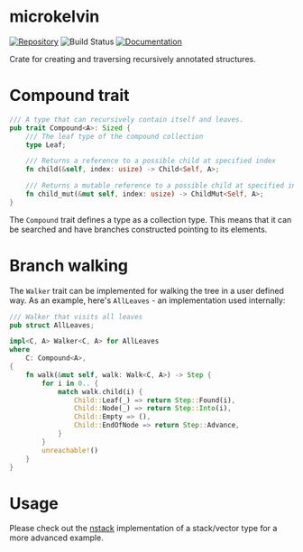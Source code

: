 # microkelvin

[![Repository](https://img.shields.io/badge/github-microkelvin-blueviolet?logo=github)](https://github.com/dusk-network/microkelvin)
![Build Status](https://github.com/dusk-network/microkelvin/workflows/build/badge.svg)
[![Documentation](https://img.shields.io/badge/docs-microkelvin-blue?logo=rust)](https://docs.rs/microkelvin)

Crate for creating and traversing recursively annotated structures.

# Compound trait

```rust
/// A type that can recursively contain itself and leaves.
pub trait Compound<A>: Sized {
    /// The leaf type of the compound collection
    type Leaf;

    /// Returns a reference to a possible child at specified index
    fn child(&self, index: usize) -> Child<Self, A>;

    /// Returns a mutable reference to a possible child at specified index
    fn child_mut(&mut self, index: usize) -> ChildMut<Self, A>;
}
```

The `Compound` trait defines a type as a collection type. This means that it
can be searched and have branches constructed pointing to its elements.

# Branch walking 

The `Walker` trait can be implemented for walking the tree in a user defined
way. As an example, here's `AllLeaves` - an implementation used internally:

```rust
/// Walker that visits all leaves
pub struct AllLeaves;

impl<C, A> Walker<C, A> for AllLeaves
where
    C: Compound<A>,
{
    fn walk(&mut self, walk: Walk<C, A>) -> Step {
        for i in 0.. {
            match walk.child(i) {
                Child::Leaf(_) => return Step::Found(i),
                Child::Node(_) => return Step::Into(i),
                Child::Empty => (),
                Child::EndOfNode => return Step::Advance,
            }
        }
        unreachable!()
    }
}
```

# Usage

Please check out the [nstack](http://github.com/dusk-network/nstack)
implementation of a stack/vector type for a more advanced example.

